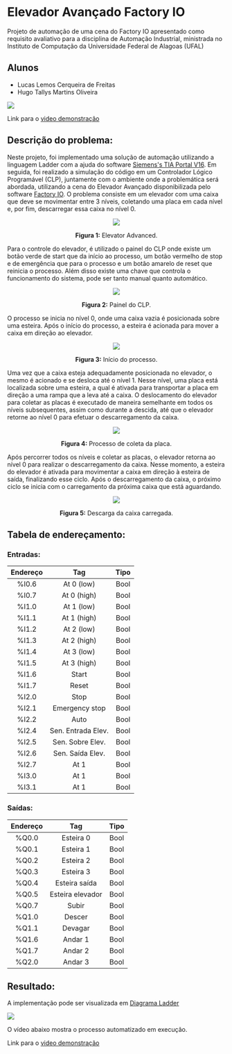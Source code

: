 # Elevador Avançado Factory IO

Projeto de automação de uma cena do Factory IO apresentado como requisito avaliativo para a disciplina de Automação Industrial, ministrada no Instituto de Computação da Universidade Federal de Alagoas (UFAL)

## Alunos 
- Lucas Lemos Cerqueira de Freitas
- Hugo Tallys Martins Oliveira

<!-- A cena automatizada foi a do Elevador Avançado, onde foi utilizado o software TIA Portal e o simulador PLCSIM para a programação do CLP.

Factory IO Elevator (Advanced) scene automation with TIA Portal and PLCSIM -->
![](/scene.gif)

Link para o [video demonstração](https://drive.google.com/file/d/1qyd7SovjUZViOz5Hya8sowwSeOZYcnKQ/view?usp=share_link)

## Descrição do problema:

Neste projeto, foi implementado uma solução de automação utilizando a linguagem Ladder com a ajuda do software [Siemens's TIA Portal V16](https://support.industry.siemens.com/cs/document/109745155/simatic-step-7-including-plcsim-v13-sp2-trial-download?dti=0&lc=en-WW). Em seguida, foi realizado a simulação do código em um Controlador Lógico Programável (CLP), juntamente com o ambiente onde a problemática será abordada, utilizando a cena do Elevador Avançado disponibilizada pelo software [Factory IO](https://factoryio.com/). O problema consiste em um elevador com uma caixa que deve se movimentar entre 3 níveis, coletando uma placa em cada nível e, por fim, descarregar essa caixa no nível 0.

<p align="center">
  <img src=/imgs/ElevatorScene.png>
</p>
<p align="center"> 
<b>Figura 1:</b> Elevator Advanced.
</p>

Para o controle do elevador, é utilizado o painel do CLP onde existe um botão verde de start que da início ao processo, um botão vermelho de stop e de emergência que para o processo e um botão amarelo de reset que reinicia o processo. Além disso existe uma chave que controla o funcionamento do sistema, pode ser tanto manual quanto automático.

<p align="center">
  <img src=/imgs/painel_clp.png>
</p>
<p align="center"> 
<b>Figura 2:</b> Painel do CLP.
</p>

O processo se inicia no nível 0, onde uma caixa vazia é posicionada sobre uma esteira. Após o início do processo, a esteira é acionada para mover a caixa em direção ao elevador.

<p align="center">
  <img src=/imgs/inicio_processo.png>
</p>
<p align="center"> 
<b>Figura 3:</b> Início do processo.
</p>

Uma vez que a caixa esteja adequadamente posicionada no elevador, o mesmo é acionado e se desloca até o nível 1. Nesse nível, uma placa está localizada sobre uma esteira, a qual é ativada para transportar a placa em direção a uma rampa que a leva até a caixa. 
O deslocamento do elevador para coletar as placas é executado de maneira semelhante em todos os níveis subsequentes, assim como durante a descida, até que o elevador retorne ao nível 0 para efetuar o descarregamento da caixa.

<p align="center">
  <img src=/imgs/coleta_placa.png>
</p>
<p align="center"> 
<b>Figura 4:</b> Processo de coleta da placa.
</p>

Após percorrer todos os níveis e coletar as placas, o elevador retorna ao nível 0 para realizar o descarregamento da caixa. Nesse momento, a esteira do elevador é ativada para movimentar a caixa em direção à esteira de saída, finalizando esse ciclo. Após o descarregamento da caixa, o próximo ciclo se inicia com o carregamento da próxima caixa que está aguardando.

<p align="center">
  <img src=/imgs/processo_final.png>
</p>
<p align="center"> 
<b>Figura 5:</b> Descarga da caixa carregada.
</p>

## Tabela de endereçamento: 

### Entradas:

| Endereço    | Tag                | Tipo |
| :--------:  |:-------:           |:----:|
| %I0.6       | At 0 (low)         | Bool |
| %I0.7       | At 0 (high)        | Bool |
| %I1.0       | At 1 (low)         | Bool |
| %I1.1       | At 1 (high)        | Bool |
| %I1.2       | At 2 (low)         | Bool |
| %I1.3       | At 2 (high)        | Bool |
| %I1.4       | At 3 (low)         | Bool |
| %I1.5       | At 3 (high)        | Bool |
| %I1.6       | Start              | Bool |
| %I1.7       | Reset              | Bool |
| %I2.0       | Stop               | Bool |
| %I2.1       | Emergency stop     | Bool |
| %I2.2       | Auto               | Bool |
| %I2.4       | Sen. Entrada Elev. | Bool |
| %I2.5       | Sen. Sobre Elev.   | Bool |
| %I2.6       | Sen. Saída Elev.   | Bool |
| %I2.7       | At 1               | Bool |
| %I3.0       | At 1               | Bool |
| %I3.1       | At 1               | Bool |

### Saídas:

| Endereço    | Tag              | Tipo |
| :--------:  |:-------:         |:----:|
| %Q0.0       | Esteira 0        | Bool |
| %Q0.1       | Esteira 1        | Bool |
| %Q0.2       | Esteira 2        | Bool |
| %Q0.3       | Esteira 3        | Bool |
| %Q0.4       | Esteira saída    | Bool |
| %Q0.5       | Esteira elevador | Bool |
| %Q0.7       | Subir            | Bool |
| %Q1.0       | Descer           | Bool |
| %Q1.1       | Devagar          | Bool |
| %Q1.6       | Andar 1          | Bool |
| %Q1.7       | Andar 2          | Bool |
| %Q2.0       | Andar 3          | Bool |

## Resultado:

A implementação pode ser visualizada em [Diagrama Ladder](LADDER.pdf)

![](/scene.gif)

O vídeo abaixo mostra o processo automatizado em execução.

Link para o [video demonstração](https://drive.google.com/file/d/1qyd7SovjUZViOz5Hya8sowwSeOZYcnKQ/view?usp=share_link)
